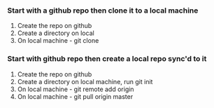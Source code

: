 ### Start with a github repo then clone it to a local machine
1. Create the repo on github
2. Create a directory on local
3. On local machine - git clone <pathtogitrepo>

### Start with github repo then create a local repo sync'd to it
1. Create the repo on github
2. Create a directory on local machine, run git init
3. On local machine - git remote add origin <pathtogitrepo>
4. On local machine - git pull origin master
